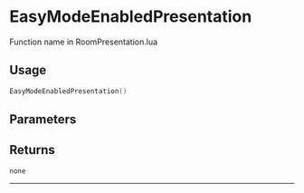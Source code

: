 # EasyModeEnabledPresentation
Function name in RoomPresentation.lua
## Usage
```lua
EasyModeEnabledPresentation()
```
## Parameters

## Returns
`none`

---
